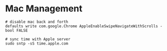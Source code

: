 # Mac Management

```shell
# disable mac back and forth
defaults write com.google.Chrome AppleEnableSwipeNavigateWithScrolls -bool FALSE

# sync time with Apple server
sudo sntp -sS time.apple.com
```